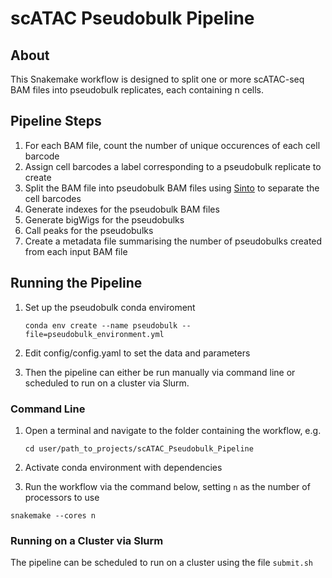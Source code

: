 # scATAC Pseudobulk Pipeline
## About
This Snakemake workflow is designed to split one or more scATAC-seq BAM files into pseudobulk replicates, each containing n cells.

## Pipeline Steps
1. For each BAM file, count the number of unique occurences of each cell barcode
2. Assign cell barcodes a label corresponding to a pseudobulk replicate to create
3. Split the BAM file into pseudobulk BAM files using [Sinto](https://timoast.github.io/sinto/) to separate the cell barcodes
4. Generate indexes for the pseudobulk BAM files
5. Generate bigWigs for the pseudobulks
6. Call peaks for the pseudobulks
7. Create a metadata file summarising the number of pseudobulks created from each input BAM file

## Running the Pipeline
1. Set up the pseudobulk conda enviroment

   `conda env create --name pseudobulk --file=pseudobulk_environment.yml`
   
3. Edit config/config.yaml to set the data and parameters
4. Then the pipeline can either be run manually via command line or scheduled to run on a cluster via Slurm.

### Command Line
1. Open a terminal and navigate to the folder containing the workflow, e.g.
   
   `cd user/path_to_projects/scATAC_Pseudobulk_Pipeline`

2. Activate conda environment with dependencies
3. Run the workflow via the command below, setting `n` as the number of processors to use

`snakemake --cores n`

### Running on a Cluster via Slurm
The pipeline can be scheduled to run on a cluster using the file `submit.sh`
